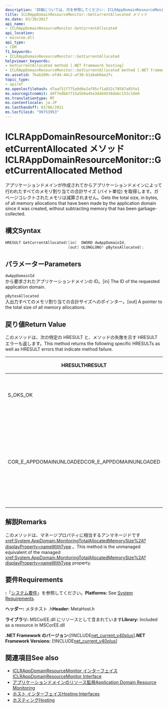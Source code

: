 ```yaml
---
description: '詳細については、次を参照してください: ICLRAppDomainResourceMonitor:: GetCurrentAllocated メソッド'
title: ICLRAppDomainResourceMonitor::GetCurrentAllocated メソッド
ms.date: 03/30/2017
api_name:
- ICLRAppDomainResourceMonitor.GetCurrentAllocated
api_location:
- mscoree.dll
api_type:
- COM
f1_keywords:
- ICLRAppDomainResourceMonitor::GetCurrentAllocated
helpviewer_keywords:
- GetCurrentAllocated method [.NET Framework hosting]
- ICLRAppDomainResourceMonitor::GetCurrentAllocated method [.NET Framework hosting]
ms.assetid: 7bab209c-efd4-44c2-af30-61abab0ae2fc
topic_type:
- apiref
ms.openlocfilehash: d7aaf31f775a9d6e2af95cf1a832c78587a85fe1
ms.sourcegitcommit: ddf7edb67715a5b9a45e3dd44536dabc153c1de0
ms.translationtype: MT
ms.contentlocale: ja-JP
ms.lasthandoff: 02/06/2021
ms.locfileid: "99753953"
---
```

# <a name="iclrappdomainresourcemonitorgetcurrentallocated-method"></a><span data-ttu-id="363e9-103">ICLRAppDomainResourceMonitor::GetCurrentAllocated メソッド</span><span class="sxs-lookup"><span data-stu-id="363e9-103">ICLRAppDomainResourceMonitor::GetCurrentAllocated Method</span></span>

<span data-ttu-id="363e9-104">アプリケーションドメインが作成されてからアプリケーションドメインによって行われたすべてのメモリ割り当ての合計サイズ (バイト単位) を取得します。ガベージコレクトされたメモリは減算されません。</span><span class="sxs-lookup"><span data-stu-id="363e9-104">Gets the total size, in bytes, of all memory allocations that have been made by the application domain since it was created, without subtracting memory that has been garbage-collected.</span></span>  
  
## <a name="syntax"></a><span data-ttu-id="363e9-105">構文</span><span class="sxs-lookup"><span data-stu-id="363e9-105">Syntax</span></span>  
  
```cpp  
HRESULT GetCurrentAllocated([in]  DWORD dwAppDomainId,  
                            [out] ULONGLONG* pBytesAllocated);  
```  
  
## <a name="parameters"></a><span data-ttu-id="363e9-106">パラメーター</span><span class="sxs-lookup"><span data-stu-id="363e9-106">Parameters</span></span>  

 `dwAppDomainId`  
 <span data-ttu-id="363e9-107">から要求されたアプリケーションドメインの ID。</span><span class="sxs-lookup"><span data-stu-id="363e9-107">[in] The ID of the requested application domain.</span></span>  
  
 `pBytesAllocated`  
 <span data-ttu-id="363e9-108">入出力すべてのメモリ割り当ての合計サイズへのポインター。</span><span class="sxs-lookup"><span data-stu-id="363e9-108">[out] A pointer to the total size of all memory allocations.</span></span>  
  
## <a name="return-value"></a><span data-ttu-id="363e9-109">戻り値</span><span class="sxs-lookup"><span data-stu-id="363e9-109">Return Value</span></span>  

 <span data-ttu-id="363e9-110">このメソッドは、次の特定の HRESULT と、メソッドの失敗を示す HRESULT エラーも返します。</span><span class="sxs-lookup"><span data-stu-id="363e9-110">This method returns the following specific HRESULTs as well as HRESULT errors that indicate method failure.</span></span>  
  
|<span data-ttu-id="363e9-111">HRESULT</span><span class="sxs-lookup"><span data-stu-id="363e9-111">HRESULT</span></span>|<span data-ttu-id="363e9-112">説明</span><span class="sxs-lookup"><span data-stu-id="363e9-112">Description</span></span>|  
|-------------|-----------------|  
|<span data-ttu-id="363e9-113">S_OK</span><span class="sxs-lookup"><span data-stu-id="363e9-113">S_OK</span></span>|<span data-ttu-id="363e9-114">メソッドは正常に完了しました。</span><span class="sxs-lookup"><span data-stu-id="363e9-114">The method completed successfully.</span></span>|  
|<span data-ttu-id="363e9-115">COR_E_APPDOMAINUNLOADED</span><span class="sxs-lookup"><span data-stu-id="363e9-115">COR_E_APPDOMAINUNLOADED</span></span>|<span data-ttu-id="363e9-116">アプリケーションドメインがアンロードされているか、または存在しません。</span><span class="sxs-lookup"><span data-stu-id="363e9-116">The application domain has been unloaded or does not exist.</span></span>|  
  
## <a name="remarks"></a><span data-ttu-id="363e9-117">解説</span><span class="sxs-lookup"><span data-stu-id="363e9-117">Remarks</span></span>  

 <span data-ttu-id="363e9-118">このメソッドは、マネージプロパティに相当するアンマネージドです <xref:System.AppDomain.MonitoringTotalAllocatedMemorySize%2A?displayProperty=nameWithType> 。</span><span class="sxs-lookup"><span data-stu-id="363e9-118">This method is the unmanaged equivalent of the managed <xref:System.AppDomain.MonitoringTotalAllocatedMemorySize%2A?displayProperty=nameWithType> property.</span></span>  
  
## <a name="requirements"></a><span data-ttu-id="363e9-119">要件</span><span class="sxs-lookup"><span data-stu-id="363e9-119">Requirements</span></span>  

 <span data-ttu-id="363e9-120">**:**「[システム要件](../../get-started/system-requirements.md)」を参照してください。</span><span class="sxs-lookup"><span data-stu-id="363e9-120">**Platforms:** See [System Requirements](../../get-started/system-requirements.md).</span></span>  
  
 <span data-ttu-id="363e9-121">**ヘッダー:** メタホスト .h</span><span class="sxs-lookup"><span data-stu-id="363e9-121">**Header:** MetaHost.h</span></span>  
  
 <span data-ttu-id="363e9-122">**ライブラリ:** MSCorEE.dll にリソースとして含まれています</span><span class="sxs-lookup"><span data-stu-id="363e9-122">**Library:** Included as a resource in MSCorEE.dll</span></span>  
  
 <span data-ttu-id="363e9-123">**.NET Framework のバージョン:**[!INCLUDE[net_current_v40plus](../../../../includes/net-current-v40plus-md.md)]</span><span class="sxs-lookup"><span data-stu-id="363e9-123">**.NET Framework Versions:** [!INCLUDE[net_current_v40plus](../../../../includes/net-current-v40plus-md.md)]</span></span>  
  
## <a name="see-also"></a><span data-ttu-id="363e9-124">関連項目</span><span class="sxs-lookup"><span data-stu-id="363e9-124">See also</span></span>

- [<span data-ttu-id="363e9-125">ICLRAppDomainResourceMonitor インターフェイス</span><span class="sxs-lookup"><span data-stu-id="363e9-125">ICLRAppDomainResourceMonitor Interface</span></span>](iclrappdomainresourcemonitor-interface.md)
- [<span data-ttu-id="363e9-126">アプリケーションドメインのリソース監視</span><span class="sxs-lookup"><span data-stu-id="363e9-126">Application Domain Resource Monitoring</span></span>](../../../standard/garbage-collection/app-domain-resource-monitoring.md)
- [<span data-ttu-id="363e9-127">ホスト インターフェイス</span><span class="sxs-lookup"><span data-stu-id="363e9-127">Hosting Interfaces</span></span>](hosting-interfaces.md)
- [<span data-ttu-id="363e9-128">ホスティング</span><span class="sxs-lookup"><span data-stu-id="363e9-128">Hosting</span></span>](index.md)
